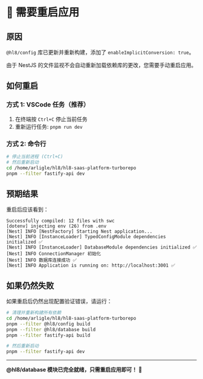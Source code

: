 # 🔄 需要重启应用

## 原因

`@hl8/config` 库已更新并重新构建，添加了 `enableImplicitConversion: true`。

由于 NestJS 的文件监视不会自动重新加载依赖库的更改，您需要手动重启应用。

## 如何重启

### 方式 1: VSCode 任务（推荐）

1. 在终端按 `Ctrl+C` 停止当前任务
2. 重新运行任务: `pnpm run dev`

### 方式 2: 命令行

```bash
# 停止当前进程 (Ctrl+C)
# 然后重新启动
cd /home/arligle/hl8/hl8-saas-platform-turborepo
pnpm --filter fastify-api dev
```

## 预期结果

重启后应该看到：

```
Successfully compiled: 12 files with swc
[dotenv] injecting env (26) from .env
[Nest] INFO [NestFactory] Starting Nest application...
[Nest] INFO [InstanceLoader] TypedConfigModule dependencies initialized ✅
[Nest] INFO [InstanceLoader] DatabaseModule dependencies initialized ✅
[Nest] INFO ConnectionManager 初始化
[Nest] INFO 数据库连接成功 ✅
[Nest] INFO Application is running on: http://localhost:3001 ✅
```

## 如果仍然失败

如果重启后仍然出现配置验证错误，请运行：

```bash
# 清理并重新构建所有依赖
cd /home/arligle/hl8/hl8-saas-platform-turborepo
pnpm --filter @hl8/config build
pnpm --filter @hl8/database build  
pnpm --filter fastify-api build

# 然后重新启动
pnpm --filter fastify-api dev
```

---

**@hl8/database 模块已完全就绪，只需重启应用即可！** 🚀

